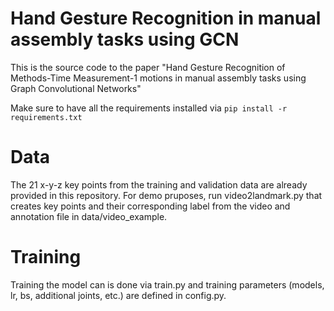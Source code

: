 # Hand Gesture Recognition in manual assembly tasks using GCN


This is the source code to the paper "Hand Gesture Recognition of Methods-Time Measurement-1 motions in manual assembly tasks using Graph Convolutional Networks"

Make sure to have all the requirements installed via `pip install -r requirements.txt`


# Data

The 21 x-y-z key points from the training and validation data are already provided in this repository. For demo pruposes, run video2landmark.py that creates key points and their corresponding label from the video and annotation file in data/video_example. 

# Training

Training the model can is done via train.py and training parameters (models, lr, bs, additional joints, etc.) are defined in config.py. 
